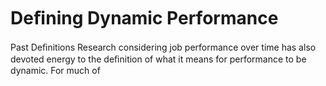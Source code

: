 # Deﬁning Dynamic Performance

Past Deﬁnitions Research considering job performance over time has also devoted energy to the deﬁnition of what it means for performance to be dynamic. For much of